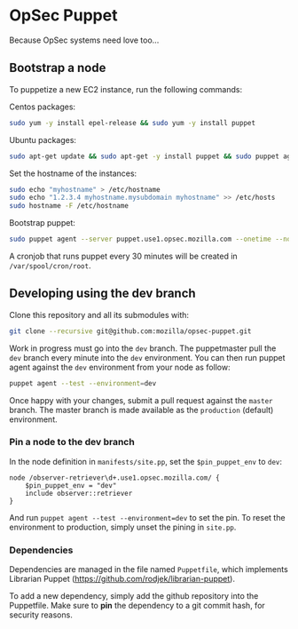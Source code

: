 OpSec Puppet
============

Because OpSec systems need love too...

## Bootstrap a node

To puppetize a new EC2 instance, run the following commands:

Centos packages:
```bash
sudo yum -y install epel-release && sudo yum -y install puppet
```

Ubuntu packages:
```bash
sudo apt-get update && sudo apt-get -y install puppet && sudo puppet agent --enable
```

Set the hostname of the instances:
```bash
sudo echo "myhostname" > /etc/hostname
sudo echo "1.2.3.4 myhostname.mysubdomain myhostname" >> /etc/hosts
sudo hostname -F /etc/hostname
```

Bootstrap puppet:
```bash
sudo puppet agent --server puppet.use1.opsec.mozilla.com --onetime --no-daemonize --verbose
```

A cronjob that runs puppet every 30 minutes will be created in
`/var/spool/cron/root`.

## Developing using the dev branch

Clone this repository and all its submodules with:
```bash
git clone --recursive git@github.com:mozilla/opsec-puppet.git
```

Work in progress must go into the `dev` branch. The puppetmaster pull the `dev`
branch every minute into the `dev` environment. You can then run puppet agent
against the `dev` environment from your node as follow:

```bash
puppet agent --test --environment=dev
```

Once happy with your changes, submit a pull request against the `master` branch.
The master branch is made available as the `production` (default) environment.

### Pin a node to the dev branch

In the node definition in `manifests/site.pp`, set the `$pin_puppet_env` to `dev`:
```puppet
node /observer-retriever\d+.use1.opsec.mozilla.com/ {
    $pin_puppet_env = "dev"
    include observer::retriever
}
```

And run `puppet agent --test --environment=dev` to set the pin.
To reset the environment to production, simply unset the pining in `site.pp`.

### Dependencies

Dependencies are managed in the file named `Puppetfile`, which implements
Librarian Puppet (https://github.com/rodjek/librarian-puppet).

To add a new dependency, simply add the github repository into the Puppetfile.
Make sure to **pin** the dependency to a git commit hash, for security reasons.
